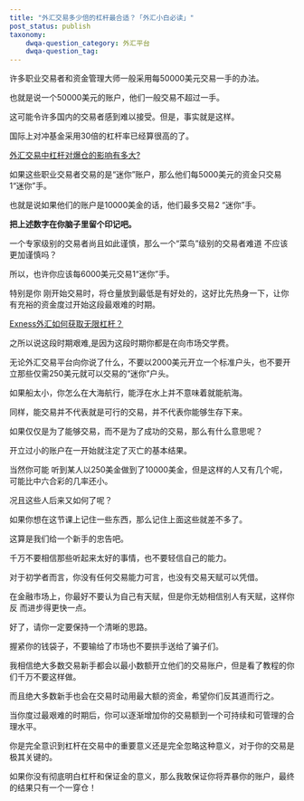 ```yaml
---
title: "外汇交易多少倍的杠杆最合适？「外汇小白必读」"
post_status: publish
taxonomy:
    dwqa-question_category: 外汇平台
    dwqa-question_tag:
---
```


许多职业交易者和资金管理大师一般采用每50000美元交易一手的办法。

也就是说一个50000美元的账户，他们一般交易不超过一手。

这可能令许多国内的交易者感到难以接受。但是，事实就是这样。

国际上对冲基金采用30倍的杠杆率已经算很高的了。

[外汇交易中杠杆对爆仓的影响有多大?](https://we.laowei8.com/question/forex-leverage-influence)

如果这些职业交易者交易的是“迷你”账户，那么他们每5000美元的资金只交易1“迷你”手。

也就是说如果他们的账户是10000美金的话，他们最多交易2 “迷你”手。

**把上述数字在你脑子里留个印记吧。**

一个专家级别的交易者尚且如此谨慎，那么一个“菜鸟”级别的交易者难道 不应该更加谨慎吗？

所以，也许你应该每6000美元交易1“迷你”手。

特别是你 刚开始交易时，将仓量放到最低是有好处的，这好比先热身一下，让你有充裕的资金度过开始这段最艰难的时期。

[Exness外汇如何获取无限杠杆？](https://we.laowei8.com/question/exness-unlimited-leverage)

之所以说这段时期艰难,是因为这段时期你都是在向市场交学费。

无论外汇交易平台向你说了什么，不要以2000美元开立一个标准户头，也不要开立那些仅需250美元就可以交易的“迷你”户头。

如果船太小，你怎么在大海航行，能浮在水上并不意味着就能航海。

同样，能交易并不代表就是可行的交易，并不代表你能够生存下来。

如果仅仅是为了能够交易，而不是为了成功的交易，那么有什么意思呢？

开立过小的账户在一开始就注定了灭亡的基本结果。

当然你可能 听到某人以250美金做到了10000美金，但是这样的人又有几个呢，可能比中六合彩的几率还小。

况且这些人后来又如何了呢？

如果你想在这节课上记住一些东西，那么记住上面这些就差不多了。

这算是我们给一个新手的忠告吧。

千万不要相信那些听起来太好的事情，也不要轻信自己的能力。

对于初学者而言，你没有任何交易能力可言，也没有交易天赋可以凭借。

在金融市场上，你最好不要认为自己有天赋，但是你无妨相信别人有天赋，这样你反 而进步得更快一点。

好了，请你一定要保持一个清晰的思路。

握紧你的钱袋子，不要输给了市场也不要拱手送给了骗子们。

我相信绝大多数交易新手都会以最小数额开立他们的交易账户，但是看了教程的你们千万不要这样做。

而且绝大多数新手也会在交易时动用最大额的资金，希望你们反其道而行之。

当你度过最艰难的时期后，你可以逐渐增加你的交易额到一个可持续和可管理的合理水平。

你是完全意识到杠杆在交易中的重要意义还是完全忽略这种意义，对于你的交易是极其关键的。

如果你没有彻底明白杠杆和保证金的意义，那么我敢保证你将弄暴你的账户，最终的结果只有一个一穿仓！
